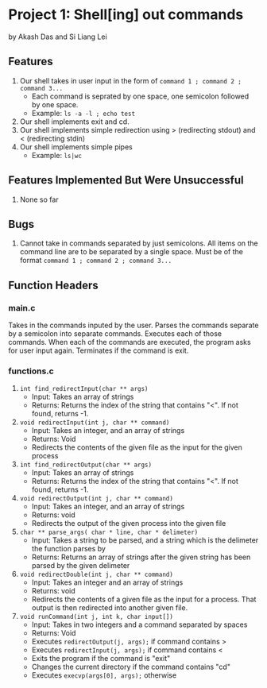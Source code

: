 # Project 1: Shell[ing] out commands
by Akash Das and Si Liang Lei
## Features
1. Our shell takes in user input in the form of ```command 1 ; command 2 ; command 3... ```
    - Each command is seprated by one space, one semicolon followed by one space.
    - Example: ```ls -a -l ; echo test```
2. Our shell implements exit and cd.
3. Our shell implements simple redirection using > (redirecting stdout) and < (redirecting stdin)
4. Our shell implements simple pipes
    - Example: ```ls|wc```

## Features Implemented But Were Unsuccessful
1. None so far

## Bugs
1. Cannot take in commands separated by just semicolons. All items on the command line are to be separated by a single space. Must be of the format ```command 1 ; command 2 ; command 3... ```

## Function Headers
### main.c
Takes in the commands inputed by the user. Parses the commands separate by a semicolon into separate commands. Executes each of those commands. When each of the commands are executed, the program asks for user input again. Terminates if the command is exit.

### functions.c

1. ```int find_redirectInput(char ** args)```
    - Input: Takes an array of strings
    - Returns: Returns the index of the string that contains "<". If not found, returns -1.
2. ```void redirectInput(int j, char ** command)```
    - Input: Takes an integer, and an array of strings
    - Returns: Void
    - Redirects the contents of the given file as the input for the given process
3. ```int find_redirectOutput(char ** args)```
    - Input: Takes an array of strings
    - Returns: Returns the index of the string that contains "<". If not found, returns -1.
4. ```void redirectOutput(int j, char ** command)```
    - Input: Takes an integer, and an array of strings
    - Returns: void
    - Redirects the output of the given process into the given file
5. ```char ** parse_args( char * line, char * delimeter)```
    - Input: Takes a string to be parsed, and a string which is the delimeter the function parses by
    - Returns: Returns an array of strings after the given string has been parsed by the given delimeter
6. ```void redirectDouble(int j, char ** command)```
    - Input: Takes an integer and an array of strings
    - Returns: void
    - Redirects the contents of a given file as the input for a process. That output is then redirected into another given file.
7. ```void runCommand(int j, int k, char input[])```
    - Input: Takes in two integers and a command separated by spaces
    - Returns: Void
    - Executes ```redirectOutput(j, args);``` if command contains >
    - Executes ```redirectInput(j, args);``` if command contains <
    - Exits the program if the command is "exit"
    - Changes the current directory if the command contains "cd"
    - Executes ```execvp(args[0], args);``` otherwise
